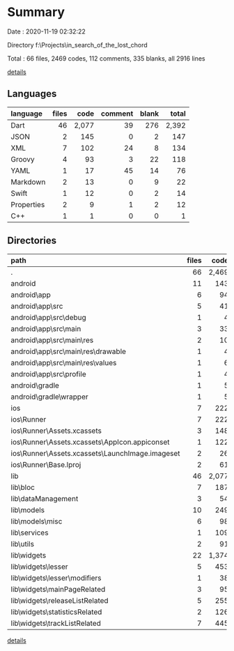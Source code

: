 # Summary

Date : 2020-11-19 02:32:22

Directory f:\Projects\in_search_of_the_lost_chord

Total : 66 files,  2469 codes, 112 comments, 335 blanks, all 2916 lines

[details](details.md)

## Languages
| language | files | code | comment | blank | total |
| :--- | ---: | ---: | ---: | ---: | ---: |
| Dart | 46 | 2,077 | 39 | 276 | 2,392 |
| JSON | 2 | 145 | 0 | 2 | 147 |
| XML | 7 | 102 | 24 | 8 | 134 |
| Groovy | 4 | 93 | 3 | 22 | 118 |
| YAML | 1 | 17 | 45 | 14 | 76 |
| Markdown | 2 | 13 | 0 | 9 | 22 |
| Swift | 1 | 12 | 0 | 2 | 14 |
| Properties | 2 | 9 | 1 | 2 | 12 |
| C++ | 1 | 1 | 0 | 0 | 1 |

## Directories
| path | files | code | comment | blank | total |
| :--- | ---: | ---: | ---: | ---: | ---: |
| . | 66 | 2,469 | 112 | 335 | 2,916 |
| android | 11 | 143 | 26 | 30 | 199 |
| android\app | 6 | 94 | 25 | 18 | 137 |
| android\app\src | 5 | 41 | 22 | 6 | 69 |
| android\app\src\debug | 1 | 4 | 3 | 1 | 8 |
| android\app\src\main | 3 | 33 | 16 | 4 | 53 |
| android\app\src\main\res | 2 | 10 | 9 | 3 | 22 |
| android\app\src\main\res\drawable | 1 | 4 | 7 | 2 | 13 |
| android\app\src\main\res\values | 1 | 6 | 2 | 1 | 9 |
| android\app\src\profile | 1 | 4 | 3 | 1 | 8 |
| android\gradle | 1 | 5 | 1 | 1 | 7 |
| android\gradle\wrapper | 1 | 5 | 1 | 1 | 7 |
| ios | 7 | 222 | 2 | 8 | 232 |
| ios\Runner | 7 | 222 | 2 | 8 | 232 |
| ios\Runner\Assets.xcassets | 3 | 148 | 0 | 4 | 152 |
| ios\Runner\Assets.xcassets\AppIcon.appiconset | 1 | 122 | 0 | 1 | 123 |
| ios\Runner\Assets.xcassets\LaunchImage.imageset | 2 | 26 | 0 | 3 | 29 |
| ios\Runner\Base.lproj | 2 | 61 | 2 | 2 | 65 |
| lib | 46 | 2,077 | 39 | 276 | 2,392 |
| lib\bloc | 7 | 187 | 0 | 60 | 247 |
| lib\dataManagement | 3 | 54 | 11 | 14 | 79 |
| lib\models | 10 | 249 | 0 | 46 | 295 |
| lib\models\misc | 6 | 98 | 0 | 19 | 117 |
| lib\services | 1 | 109 | 0 | 14 | 123 |
| lib\utils | 2 | 91 | 0 | 6 | 97 |
| lib\widgets | 22 | 1,374 | 28 | 134 | 1,536 |
| lib\widgets\lesser | 5 | 453 | 4 | 49 | 506 |
| lib\widgets\lesser\modifiers | 1 | 38 | 0 | 5 | 43 |
| lib\widgets\mainPageRelated | 3 | 95 | 0 | 19 | 114 |
| lib\widgets\releaseListRelated | 5 | 255 | 2 | 25 | 282 |
| lib\widgets\statisticsRelated | 2 | 126 | 0 | 8 | 134 |
| lib\widgets\trackListRelated | 7 | 445 | 22 | 33 | 500 |

[details](details.md)